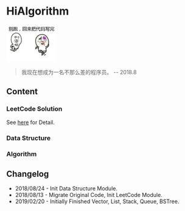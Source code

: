 # HiAlgorithm

![banner](banner.gif)

> 我现在想成为一名不那么差的程序员。 -- 2018.8

## Content

### LeetCode Solution
See [here](leetcode) for Detail.

### Data Structure

### Algorithm

## Changelog
* 2018/08/24 - Init Data Structure Module.
* 2018/08/13 - Migrate Original Code, Init LeetCode Module.
* 2019/02/20 - Initially Finished Vector, List, Stack, Queue, BSTree.
